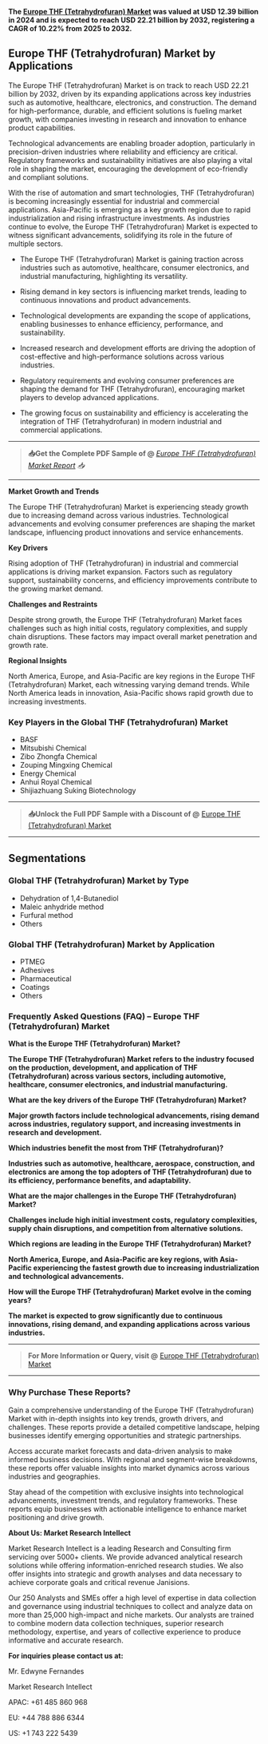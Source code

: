 <p><strong>The <a href="https://www.marketresearchintellect.com/download-sample/?rid=961479&amp;utm_source=Pulse-April-Europe&amp;utm_medium=852">Europe THF (Tetrahydrofuran) Market</a> was valued at USD 12.39 billion in 2024 and is expected to reach USD 22.21 billion by 2032, registering a CAGR of 10.22% from 2025 to 2032.</strong></p><h2>Europe THF (Tetrahydrofuran) Market by Applications&nbsp;</h2><p><p>The Europe THF (Tetrahydrofuran) Market is on track to reach USD 22.21 billion by 2032, driven by its expanding applications across key industries such as automotive, healthcare, electronics, and construction. The demand for high-performance, durable, and efficient solutions is fueling market growth, with companies investing in research and innovation to enhance product capabilities.</p><p>Technological advancements are enabling broader adoption, particularly in precision-driven industries where reliability and efficiency are critical. Regulatory frameworks and sustainability initiatives are also playing a vital role in shaping the market, encouraging the development of eco-friendly and compliant solutions.</p><p>With the rise of automation and smart technologies, THF (Tetrahydrofuran) is becoming increasingly essential for industrial and commercial applications. Asia-Pacific is emerging as a key growth region due to rapid industrialization and rising infrastructure investments. As industries continue to evolve, the Europe THF (Tetrahydrofuran) Market is expected to witness significant advancements, solidifying its role in the future of multiple sectors.</p></p><ul><li><p>The Europe THF (Tetrahydrofuran) Market is gaining traction across industries such as automotive, healthcare, consumer electronics, and industrial manufacturing, highlighting its versatility.</p></li><li><p>Rising demand in key sectors is influencing market trends, leading to continuous innovations and product advancements.</p></li><li><p>Technological developments are expanding the scope of applications, enabling businesses to enhance efficiency, performance, and sustainability.</p></li><li><p>Increased research and development efforts are driving the adoption of cost-effective and high-performance solutions across various industries.</p></li><li><p>Regulatory requirements and evolving consumer preferences are shaping the demand for THF (Tetrahydrofuran), encouraging market players to develop advanced applications.</p></li><li><p>The growing focus on sustainability and efficiency is accelerating the integration of THF (Tetrahydrofuran) in modern industrial and commercial applications.</p></li></ul><hr /><blockquote><p><strong><span class="font-[700]">📥Get the Complete PDF Sample of @ </span></strong><em><span class="font-[700]"><a href="https://www.marketresearchintellect.com/download-sample/?rid=961479&amp;utm_source=Pulse-April-Europe&amp;utm_medium=852" target="_blank" data-tracking-control-name="article-ssr-frontend-pulse_little-text-block" data-tracking-will-navigate="" data-test-link="">Europe THF (Tetrahydrofuran) Market Report</a>&nbsp;📥</span></em></p></blockquote><hr /><p class="" data-start="77" data-end="360"><strong data-start="77" data-end="105">Market Growth and Trends</strong></p><p class="" data-start="77" data-end="360">The Europe THF (Tetrahydrofuran) Market is experiencing steady growth due to increasing demand across various industries. Technological advancements and evolving consumer preferences are shaping the market landscape, influencing product innovations and service enhancements.</p><p class="" data-start="362" data-end="606"><strong data-start="362" data-end="377">Key Drivers</strong></p><p class="" data-start="362" data-end="606">Rising adoption of THF (Tetrahydrofuran) in industrial and commercial applications is driving market expansion. Factors such as regulatory support, sustainability concerns, and efficiency improvements contribute to the growing market demand.</p><p class="" data-start="608" data-end="849"><strong data-start="608" data-end="637">Challenges and Restraints</strong></p><p class="" data-start="608" data-end="849">Despite strong growth, the Europe THF (Tetrahydrofuran) Market faces challenges such as high initial costs, regulatory complexities, and supply chain disruptions. These factors may impact overall market penetration and growth rate.</p><p class="" data-start="851" data-end="1095"><strong data-start="851" data-end="872">Regional Insights</strong></p><p class="" data-start="851" data-end="1095">North America, Europe, and Asia-Pacific are key regions in the Europe THF (Tetrahydrofuran) Market, each witnessing varying demand trends. While North America leads in innovation, Asia-Pacific shows rapid growth due to increasing investments.</p><p><h3>Key Players in the Global THF (Tetrahydrofuran) Market </h3><ul><li>BASF</li><li>Mitsubishi Chemical</li><li>Zibo Zhongfa Chemical</li><li>Zouping Mingxing Chemical</li><li>Energy Chemical</li><li>Anhui Royal Chemical</li><li>Shijiazhuang Suking Biotechnology</li></ul></p><hr /><blockquote><p><strong>📥Unlock the Full PDF Sample with a Discount of @</strong> <a href="https://www.marketresearchintellect.com/ask-for-discount/?rid=961479&amp;utm_source=Pulse-April-Europe&amp;utm_medium=852">Europe THF (Tetrahydrofuran) Market</a></p></blockquote><hr /><p><h2>Segmentations</h2><h3>Global THF (Tetrahydrofuran) Market by Type</h3><ul><li>Dehydration of 1,4-Butanediol</li><li>Maleic anhydride method</li><li>Furfural method</li><li>Others</li></ul><h3>Global THF (Tetrahydrofuran) Market by Application</h3><ul><li>PTMEG</li><li>Adhesives</li><li>Pharmaceutical</li><li>Coatings</li><li>Others</li></ul></p><h3><strong>Frequently Asked Questions (FAQ) &ndash; Europe THF (Tetrahydrofuran) Market</strong></h3><p><strong>What is the Europe THF (Tetrahydrofuran) Market?</strong></p><p><strong>The Europe THF (Tetrahydrofuran) Market refers to the industry focused on the production, development, and application of THF (Tetrahydrofuran) across various sectors, including automotive, healthcare, consumer electronics, and industrial manufacturing.</strong></p><p><strong>What are the key drivers of the Europe THF (Tetrahydrofuran) Market?</strong></p><p><strong>Major growth factors include technological advancements, rising demand across industries, regulatory support, and increasing investments in research and development.</strong></p><p><strong>Which industries benefit the most from THF (Tetrahydrofuran)?</strong></p><p><strong>Industries such as automotive, healthcare, aerospace, construction, and electronics are among the top adopters of THF (Tetrahydrofuran) due to its efficiency, performance benefits, and adaptability.</strong></p><p><strong>What are the major challenges in the Europe THF (Tetrahydrofuran) Market?</strong></p><p><strong>Challenges include high initial investment costs, regulatory complexities, supply chain disruptions, and competition from alternative solutions.</strong></p><p><strong>Which regions are leading in the Europe THF (Tetrahydrofuran) Market?</strong></p><p><strong>North America, Europe, and Asia-Pacific are key regions, with Asia-Pacific experiencing the fastest growth due to increasing industrialization and technological advancements.</strong></p><p><strong>How will the Europe THF (Tetrahydrofuran) Market evolve in the coming years?</strong></p><p><strong>The market is expected to grow significantly due to continuous innovations, rising demand, and expanding applications across various industries.</strong></p><hr /><blockquote><p><span class="font-[700]"><strong>For More Information or Query, visit&nbsp;@</strong>&nbsp;</span><span class="font-[700]"><a href="https://www.marketresearchintellect.com/product/global-thf-tetrahydrofuran-market/?utm_source=Linkedin&utm_medium=852" target="_blank" data-tracking-control-name="article-ssr-frontend-pulse_little-text-block" data-tracking-will-navigate="" data-test-link="">Europe THF (Tetrahydrofuran) Market</a></span></p></blockquote><hr /><h3><strong data-start="0" data-end="31">Why Purchase These Reports?</strong></h3><p class="" data-start="35" data-end="297">Gain a comprehensive understanding of the Europe THF (Tetrahydrofuran) Market with in-depth insights into key trends, growth drivers, and challenges. These reports provide a detailed competitive landscape, helping businesses identify emerging opportunities and strategic partnerships.</p><p class="" data-start="299" data-end="540">Access accurate market forecasts and data-driven analysis to make informed business decisions. With regional and segment-wise breakdowns, these reports offer valuable insights into market dynamics across various industries and geographies.</p><p class="" data-start="542" data-end="784">Stay ahead of the competition with exclusive insights into technological advancements, investment trends, and regulatory frameworks. These reports equip businesses with actionable intelligence to enhance market positioning and drive growth.</p><p><strong><span class="font-[700]">About Us: Market Research Intellect</span></strong></p><p><span class="">Market Research Intellect is a leading Research and Consulting firm servicing over 5000+ clients. We provide advanced analytical research solutions while offering information-enriched research studies.&nbsp;</span>We also offer insights into strategic and growth analyses and data necessary to achieve corporate goals and critical revenue Janisions.</p><p><span class="">Our 250 Analysts and SMEs offer a high level of expertise in data collection and governance using industrial techniques to collect and analyze data on more than 25,000 high-impact and niche markets. Our analysts are trained to combine modern data collection techniques, superior research methodology, expertise, and years of collective experience to produce informative and accurate research.</span></p><p><strong>For inquiries please contact us at:</strong></p><p>Mr. Edwyne Fernandes</p><p>Market Research Intellect</p><p>APAC: +61 485 860 968</p><p>EU: +44 788 886 6344</p><p>US: +1 743 222 5439</p>